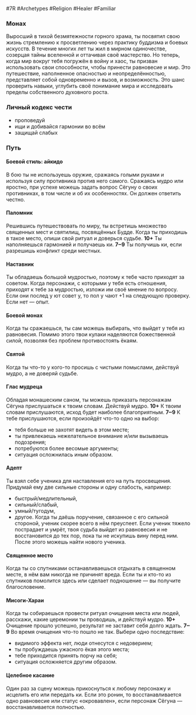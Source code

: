 #7R #Archetypes #Religion #Healer #Familiar

### Монах
Выросший в тихой безмятежности горного храма, ты посвятил свою жизнь стремлению к просветлению через практику буддизма и боевых искусств. В течение многих лет ты жил в мирном одиночестве, созерцая тайны вселенной и оттачивая своё мастерство. Но теперь, когда мир вокруг тебя погружён в войну и хаос, ты призван использовать свои способности, чтобы принести равновесие и мир. Это путешествие, наполненное опасностью и неопределённостью, представляет собой одновременно и вызов, и возможность. Это шанс проверить навыки, углубить своё понимание мира и исследовать пределы собственного духовного роста.

### Личный кодекс чести
* проповедуй
* ищи и добивайся гармонии во всём
* защищай слабых

### Путь
#### Боевой стиль: айкидо 
В бою ты не используешь оружие, сражаясь голыми руками и используя силу противника против него самого. Сражаясь мудро или яростно, при успехе можешь задать вопрос Сёгуну о своих противниках, в том числе и об их особенностях. Он должен ответить честно. 

#### Паломник 
Решившись путешествовать по миру, ты встретишь множество священных мест и святилищ, посвящённых Будде. Когда ты приходишь в такое место, опиши свой ритуал и доверься судьбе. 
**10+** Ты наполняешься гармонией и получаешь ки. 
**7‒9** Ты получишь ки, если разрешишь конфликт среди местных. 

#### Наставник
Ты обладаешь большой мудростью, поэтому к тебе часто приходят за советом. Когда персонажи, с которыми у тебя есть отношения, приходят к тебе за мудростью, изложи им своё мнение по вопросу. Если они послед у ют совет у, то пол у чают +1 на следующую проверку. Если нет — опыт. 

#### Боевой монах 
Когда ты сражаешься, ты сам можешь выбирать, что выйдет у тебя из равновесия. Помимо этого твои кулаки наделяются божественной силой, позволяя без проблем противостоять ёкаям.

#### Святой 
Когда ты что-то у кого-то просишь с чистыми помыслами, действуй мудро, а не доверяй судьбе. 

#### Глас мудреца 
Обладая монашеским саном, ты можешь приказать персонажам Сёгуна прислушаться к твоим словам. Действуй мудро. 
**10+** К твоим словам прислушаются, исход будет наиболее благоприятным. 
**7‒9** К тебе прислушаются, если произойдёт что-то одно на выбор:
- тебя больше не захотят видеть в этом месте;
- ты привлекаешь нежелательное внимание и/или вызываешь подозрения;
- потребуются более весомые аргументы;
- ситуация осложнилась иным образом. 

#### Адепт 
Ты взял себе ученика для наставления его на путь просвещения. Придумай ему две сильные стороны и одну слабость, например:
- быстрый/медлительный,
- сильный/слабый,
- умный/тугодум,
- другое. 
Когда ты даёшь поручение, связанное с его сильной стороной, ученик скорее всего в нём преуспеет. Если ученик тяжело пострадает и умрёт, твоя судьба выйдет из равновесия и не восстановится до тех пор, пока ты не искупишь вину перед ним. После этого можешь найти нового ученика. 

#### Священное место 
Когда ты со спутниками останавливаешься отдыхать в священном месте, в нём вам никогда не причинят вреда. Если ты и кто-то из спутников помолится здесь или сделает подношение — вы получите благословение. 

#### Мисоги-Хараи 
Когда ты собираешься провести ритуал очищения места или людей, расскажи, какие церемонии ты проводишь, и действуй мудро. 
**10+** Очищение прошло успешно, результат не заставит себя долго ждать. 
**7‒9** Во время очищения что-то пошло не так. Выбери одно последствие:
- видимого эффекта нет, люди отнесутся с недоверием;
- ты пробуждаешь ужасного ёкая этого места;
- тебе приходится принять порчу на себя;
- ситуация осложняется другим образом. 

#### Целебное касание 
Один раз за сцену можешь прикоснуться к любому персонажу и исцелить его или передать ки. Если это ронин, то восстанавливается одно равновесие или статус «окровавлен», если персонаж Сёгуна — восстанавливается полностью.